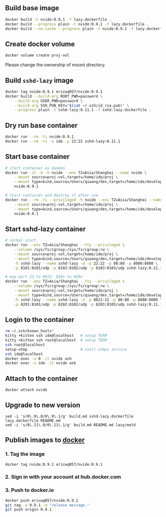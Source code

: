 ## Build base image

```sh
docker build -t nvide:0.9.1 -f lazy.dockerfile .
docker build --progress plain -t nvide:0.9.1 -f lazy.dockerfile .
docker build --no-cache --progress plain -t nvide:0.9.1 -f lazy.dockerfile .
```

## Create docker volume

```sh
docker volume create proj-vol
```

Please change the ownership of mount directory.

## Build `sshd-lazy` image

```sh
docker tag nvide:0.9.1 ericwq057/nvide:0.9.1
docker build --build-arg ROOT_PWD=password \
	--build-arg USER_PWD=password \
	--build-arg SSH_PUB_KEY="$(cat ~/.ssh/id_rsa.pub)" \
	--progress plain -t sshd-lazy:0.11.1 -f sshd-lazy.dockerfile .
```
## Dry run base container

```sh
docker run --rm -ti nvide:0.9.1
docker run --rm -ti -u ide -p 22:22 sshd-lazy:0.11.1
```

## Start base container

```sh
# start container as daemon
docker run -it -d -h nvide --env TZ=Asia/Shanghai --name nvide \
    --mount source=proj-vol,target=/home/ide/proj \
    --mount type=bind,source=/Users/qiwang/dev,target=/home/ide/develop \
    nvide:0.9.1

# start container and destroy it after use
docker run --rm -ti --privileged -h nvide --env TZ=Asia/Shanghai --name nvide \
    --mount source=proj-vol,target=/home/ide/proj \
    --mount type=bind,source=/Users/qiwang/dev,target=/home/ide/develop \
    nvide:0.9.1
```

## Start sshd-lazy container

```sh
# normal start
docker run --env TZ=Asia/Shanghai --tty --privileged \
    --volume /sys/fs/cgroup:/sys/fs/cgroup:rw \
    --mount source=proj-vol,target=/home/ide/proj \
    --mount type=bind,source=/Users/qiwang/dev,target=/home/ide/develop \
    -h sshd-lazy --name sshd-lazy -d -p 22:22 -p 80:80 -p 8080:8080 \
    -p 8101:8101/udp -p 8102:8102/udp -p 8103:8103/udp sshd-lazy:0.11.1

# map port 22 to 8022, 810x to 820x
docker run --env TZ=Asia/Shanghai --tty --privileged \
    --volume /sys/fs/cgroup:/sys/fs/cgroup:rw \
    --mount source=proj-vol,target=/home/ide/proj \
    --mount type=bind,source=/Users/qiwang/dev,target=/home/ide/develop \
    -h sshd-lazy --name sshd-lazy -d -p 8022:22 -p 80:80 -p 8080:8080 \
    -p 8201:8101/udp -p 8202:8102/udp -p 8203:8103/udp sshd-lazy:0.11.1
```

## Login to the container

```sh
rm ~/.ssh/known_hosts*
kitty +kitten ssh ide@localhost   # setup TERM
kitty +kitten ssh root@localhost  # setup TERM
ssh root@localhost
setup-utmp                        # start utmps service
ssh ide@localhost
docker exec -u 0 -it nvide ash
docker exec -u ide -it nvide ash
```

## Attach to the container

```
docker attach nvide
```

## Upgrade to new version
```shell
sed -i 's/0\.9\.0/0\.9\.1/g' build.md sshd-lazy.dockerfile lazy.dockerfile README.md
sed -i 's/0\.11\.0/0\.11\.1/g' build.md README.md lazy/motd
```

## Publish images to [docker](hub.docker.com)

### 1. Tag the image

```sh
docker tag nvide:0.9.1 ericwq057/nvide:0.9.1
```

### 2. Sign in with your account at hub.docker.com

### 3. Push to docker.io

```sh
docker push ericwq057/nvide:0.9.1
git tag -a 0.9.1 -m "release message."
git push origin 0.9.1
```
